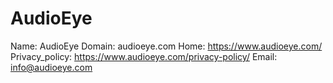 
# AudioEye

Name: AudioEye
Domain: audioeye.com
Home: https://www.audioeye.com/
Privacy_policy: https://www.audioeye.com/privacy-policy/
Email: info@audioeye.com
